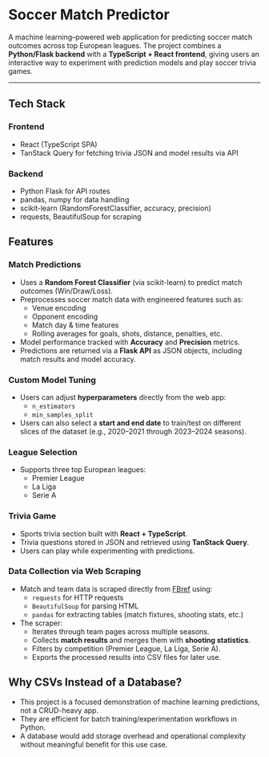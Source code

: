 # Soccer Match Predictor

A machine learning–powered web application for predicting soccer match outcomes across top European leagues. The project combines a **Python/Flask backend** with a **TypeScript + React frontend**, giving users an interactive way to experiment with prediction models and play soccer trivia games.  

---

## Tech Stack 

### Frontend 
- React (TypeScript SPA)
- TanStack Query for fetching trivia JSON and model results via API

### Backend
- Python Flask for API routes
- pandas, numpy for data handling
- scikit-learn (RandomForestClassifier, accuracy, precision)
- requests, BeautifulSoup for scraping

## Features

### Match Predictions
- Uses a **Random Forest Classifier** (via scikit-learn) to predict match outcomes (Win/Draw/Loss).  
- Preprocesses soccer match data with engineered features such as:  
  - Venue encoding  
  - Opponent encoding  
  - Match day & time features  
  - Rolling averages for goals, shots, distance, penalties, etc.  
- Model performance tracked with **Accuracy** and **Precision** metrics.  
- Predictions are returned via a **Flask API** as JSON objects, including match results and model accuracy.  

### Custom Model Tuning
- Users can adjust **hyperparameters** directly from the web app:  
  - `n_estimators`  
  - `min_samples_split`  
- Users can also select a **start and end date** to train/test on different slices of the dataset (e.g., 2020–2021 through 2023–2024 seasons).  

### League Selection
- Supports three top European leagues:  
  - Premier League  
  - La Liga  
  - Serie A  

### Trivia Game
- Sports trivia section built with **React + TypeScript**.  
- Trivia questions stored in JSON and retrieved using **TanStack Query**.  
- Users can play while experimenting with predictions.  

### Data Collection via Web Scraping
- Match and team data is scraped directly from [FBref](https://fbref.com) using:  
  - `requests` for HTTP requests  
  - `BeautifulSoup` for parsing HTML  
  - `pandas` for extracting tables (match fixtures, shooting stats, etc.)  
- The scraper:  
  - Iterates through team pages across multiple seasons.  
  - Collects **match results** and merges them with **shooting statistics**.  
  - Filters by competition (Premier League, La Liga, Serie A).  
  - Exports the processed results into CSV files for later use.
 
## Why CSVs Instead of a Database?
- This project is a focused demonstration of machine learning predictions, not a CRUD-heavy app.
- They are efficient for batch training/experimentation workflows in Python.
- A database would add storage overhead and operational complexity without meaningful benefit for this use case.
